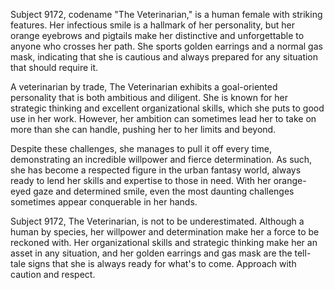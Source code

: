 Subject 9172, codename "The Veterinarian," is a human female with striking features. Her infectious smile is a hallmark of her personality, but her orange eyebrows and pigtails make her distinctive and unforgettable to anyone who crosses her path. She sports golden earrings and a normal gas mask, indicating that she is cautious and always prepared for any situation that should require it.

A veterinarian by trade, The Veterinarian exhibits a goal-oriented personality that is both ambitious and diligent. She is known for her strategic thinking and excellent organizational skills, which she puts to good use in her work. However, her ambition can sometimes lead her to take on more than she can handle, pushing her to her limits and beyond.

Despite these challenges, she manages to pull it off every time, demonstrating an incredible willpower and fierce determination. As such, she has become a respected figure in the urban fantasy world, always ready to lend her skills and expertise to those in need. With her orange-eyed gaze and determined smile, even the most daunting challenges sometimes appear conquerable in her hands.

Subject 9172, The Veterinarian, is not to be underestimated. Although a human by species, her willpower and determination make her a force to be reckoned with. Her organizational skills and strategic thinking make her an asset in any situation, and her golden earrings and gas mask are the tell-tale signs that she is always ready for what's to come. Approach with caution and respect.